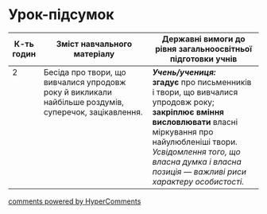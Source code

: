 <div id="hypercomments_widget" class="js-hypercomments-widget invisible"></div>

# Урок-підсумок

<table>
  <tr>
    <td width="10%" align="center"><b>К-ть годин</b></td>
    <td width="45%" align="center"><b>Зміст навчального матеріалу</b></td>
    <td width="45%" align="center"><b>Державні вимоги до рівня загальноосвітньої підготовки учнів</b></td>
  </tr>
<tbody>
  <tr>
<td width="10%" style="vertical-align:top !important;">2</td>
    <td width="45%" style="vertical-align:top !important;">
Бесіда про твори, що вивчалися упродовж року й викликали найбільше роздумів, суперечок, зацікавлення. </td>
    <td width="45%" style="vertical-align:top !important;">
<i><b>Учень/учениця:</b></i><br>
<b>згадує</b> про письменників і твори, що вивчалися упродовж року; <br>
<b>закріплює вміння висловлювати</b> власні міркування про найулюбленіші твори. <br> 
<i>Усвідомлення того, що власна думка і власна позиція — важливі риси характеру особистості.</i> </td>
  </tr>
</tbody>
</table>

<div class="js-hypercomments-container">
<a href="http://hypercomments.com" class="hc-link" title="comments widget">comments powered by HyperComments</a>
</div>